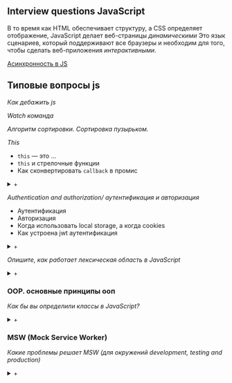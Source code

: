 ## Interview questions JavaScript

В то время как HTML обеспечивает структуру, а CSS определяет отображение, JavaScript делает веб-страницы *динамическими*
Это язык сценариев, который поддерживают все браузеры и необходим для того, чтобы сделать веб-приложения *интерактивными*.

[Aсинхронность в JS](./asynchronous-in-js.md)

## Типовые вопросы js

*Как дебажить js*

*Watch команда*

*Aлгоритм сортировки. Cортировка пузырьком.*

*This*

  - `this` — это ...
  - `this` и стрелочные функции
  - Как сконвертировать `callback` в промис

<details>
<summary markdown="span">+</summary>

*this* — это ссылка на объект, содержащий текущую функцию.
Значение this будет зависеть от того, где функция вызывается во время выполнения.
(значение this основано на том, какой контекст находится в верхней части контекста выполнения)

Cтрелочные функции, не имеют своего собственного this.
Они наследуют его от родительского контекста или глобального. (ближайшим по иерархии контекстом)

_____

В JavaScript ключевое слово **this** используется для ссылки на объект, который является текущим контекстом исполнения кода. В разных контекстах значение **this** может отличаться:

- В глобальном контексте **this** ссылается на глобальный объект (например, **window** в браузере или **global** в Node.js).

- В функции, вызванной в контексте объекта, **this** ссылается на этот объект.

- В обработчиках событий **this** ссылается на элемент, на котором произошло событие.

- Cтрелочные функции, не имеют своего собственного **this**. Они наследуют его от родительского контекста или глобального (который ближе по иерархии).
</details>

*Authentication and authorization/ аутентификация и авторизация*

  - Аутентификация
  - Авторизация
  - Когда использовать local storage, а когда cookies
  - Как устроена jwt аутентификация

<details>
<summary markdown="span">+</summary>

- **Аутентификация** проверяет подлинность юзера (например по логину и паролю).

- **Авторизация** проверяет права юзера (например он админ и может редактировать записи других юзеров).
</details>

*Опишите, как работает лексическая область в JavaScript*
<details>

<summary markdown="span">+</summary>

Видимость и доступ к переменным и функциям зависят от области, в которой они объявлены.
Эти элементы могут быть глобальными по области действия и, следовательно, доступными для всего кода, или локальными для блока кода или функции.
Внутренние функции лексически связаны внешними функциями, что означает, что они имеют доступ к переменным, объявленным их внешними функциями.
</details>

### ООР. основные принципы ооп

*Как бы вы определили классы в JavaScript?*
<details>
<summary markdown="span">+</summary>

Класс — это, по сути, шаблон для инкапсулированного, многократно используемого кода, для которого может быть несколько экземпляров (называемых объектами), как и в любом объектно-ориентированном языке.
Классы содержат данные в виде переменных и функций, выполняющих код.
Классы объявляются либо как функции, либо с помощью ключевого слова class.
</details>

### MSW (Mock Service Worker) 

*Какие проблемы решает MSW (для окружений development, testing and production)*
<details>
<summary markdown="span">+</summary>

**MSW (Mock Service Worker)** - это инструмент для создания мок-серверов,
которые могут использоваться в разных средах для следующих целей:

- В **development**-среде:

  - создание мок-серверов для эмуляции удаленного API;

  - разработка приложения в условиях, когда удаленный API еще не готов или недоступен;

  - оптимизация процесса разработки и тестирования приложения, за счет ускорения работы с сервером;

  - поддержка независимости от удаленного API и уменьшение зависимости приложения от сторонних сервисов;

- В **testing**-среде:

  - тестирования приложения на разных сценариях ответов от сервера;

- В **production**-среде:

  - тестирование новой функциональности без риска повреждения реальных данных;
</details>

